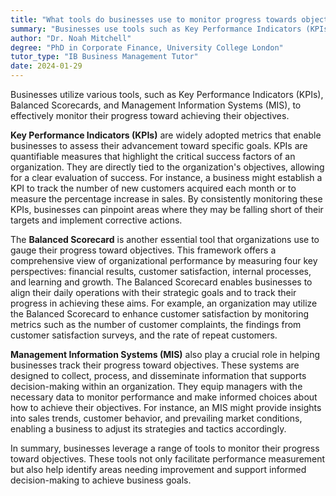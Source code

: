 ```yaml
---
title: "What tools do businesses use to monitor progress towards objectives?"
summary: "Businesses use tools such as Key Performance Indicators (KPIs), Balanced Scorecards, and Management Information Systems (MIS) to monitor progress towards objectives."
author: "Dr. Noah Mitchell"
degree: "PhD in Corporate Finance, University College London"
tutor_type: "IB Business Management Tutor"
date: 2024-01-29
---
```


Businesses utilize various tools, such as Key Performance Indicators (KPIs), Balanced Scorecards, and Management Information Systems (MIS), to effectively monitor their progress toward achieving their objectives.

**Key Performance Indicators (KPIs)** are widely adopted metrics that enable businesses to assess their advancement toward specific goals. KPIs are quantifiable measures that highlight the critical success factors of an organization. They are directly tied to the organization's objectives, allowing for a clear evaluation of success. For instance, a business might establish a KPI to track the number of new customers acquired each month or to measure the percentage increase in sales. By consistently monitoring these KPIs, businesses can pinpoint areas where they may be falling short of their targets and implement corrective actions.

The **Balanced Scorecard** is another essential tool that organizations use to gauge their progress toward objectives. This framework offers a comprehensive view of organizational performance by measuring four key perspectives: financial results, customer satisfaction, internal processes, and learning and growth. The Balanced Scorecard enables businesses to align their daily operations with their strategic goals and to track their progress in achieving these aims. For example, an organization may utilize the Balanced Scorecard to enhance customer satisfaction by monitoring metrics such as the number of customer complaints, the findings from customer satisfaction surveys, and the rate of repeat customers.

**Management Information Systems (MIS)** also play a crucial role in helping businesses track their progress toward objectives. These systems are designed to collect, process, and disseminate information that supports decision-making within an organization. They equip managers with the necessary data to monitor performance and make informed choices about how to achieve their objectives. For instance, an MIS might provide insights into sales trends, customer behavior, and prevailing market conditions, enabling a business to adjust its strategies and tactics accordingly.

In summary, businesses leverage a range of tools to monitor their progress toward objectives. These tools not only facilitate performance measurement but also help identify areas needing improvement and support informed decision-making to achieve business goals.
    